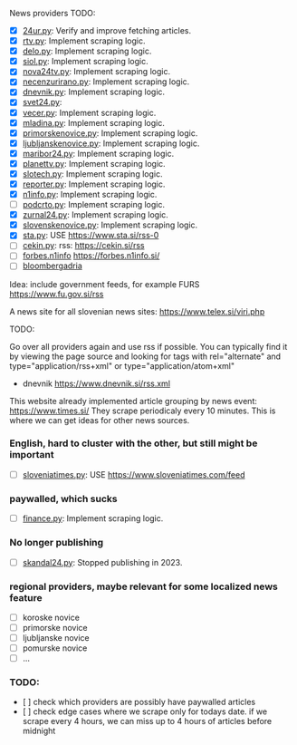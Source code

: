 News providers TODO:

- [x] [24ur.py](scraper/app/providers/_24ur.py): Verify and improve fetching articles.
- [x] [rtv.py](scraper/app/providers/rtv.py): Implement scraping logic.
- [x] [delo.py](scraper/app/providers/delo.py): Implement scraping logic.
- [x] [siol.py](scraper/app/providers/siol.py): Implement scraping logic.
- [x] [nova24tv.py](scraper/app/providers/nova24tv.py): Implement scraping logic.
- [x] [necenzurirano.py](scraper/app/providers/necenzurirano.py): Implement scraping logic.
- [x] [dnevnik.py](scraper/app/providers/dnevnik.py): Implement scraping logic.
- [x] [svet24.py](scraper/app/providers/svet24.py):
- [x] [vecer.py](scraper/app/providers/vecer.py): Implement scraping logic.
- [x] [mladina.py](scraper/app/providers/mladina.py): Implement scraping logic.
- [x] [primorskenovice.py](scraper/app/providers/primorskenovice.py): Implement scraping logic.
- [x] [ljubljanskenovice.py](scraper/app/providers/ljubljanskenovice.py): Implement scraping logic.
- [x] [maribor24.py](scraper/app/providers/maribor24.py): Implement scraping logic.
- [x] [planettv.py](scraper/app/providers/planettv.py): Implement scraping logic.
- [x] [slotech.py](scraper/app/providers/slotech.py): Implement scraping logic.
- [x] [reporter.py](scraper/app/providers/reporter.py): Implement scraping logic.
- [x] [n1info.py](scraper/app/providers/n1info.py): Implement scraping logic.
- [ ] [podcrto.py](scraper/app/providers/podcrto.py): Implement scraping logic.
- [x] [zurnal24.py](scraper/app/providers/zurnal24.py): Implement scraping logic.
- [x] [slovenskenovice.py](scraper/app/providers/slovenskenovice.py): Implement scraping logic.
- [x] [sta.py](scraper/app/providers/sta.py): USE https://www.sta.si/rss-0
- [ ] [cekin.py](scraper/app/providers/cekin.py): rss: https://cekin.si/rss
- [ ] [forbes.n1info](scraper/app/providers/forbes.n1info.py) https://forbes.n1info.si/
- [ ] [bloombergadria](https://si.bloombergadria.com/rss)

Idea: include government feeds, for example FURS
https://www.fu.gov.si/rss

A news site for all slovenian news sites: https://www.telex.si/viri.php

TODO:

Go over all providers again and use rss if possible.
You can typically find it by viewing the page source and looking for <link> tags with rel="alternate" and type="application/rss+xml" or type="application/atom+xml"

- dnevnik https://www.dnevnik.si/rss.xml

This website already implemented article grouping by news event: https://www.times.si/
They scrape periodicaly every 10 minutes.
This is where we can get ideas for other news sources.

### English, hard to cluster with the other, but still might be important

- [ ] [sloveniatimes.py](scraper/app/providers/sloveniatimes.py): USE https://www.sloveniatimes.com/feed

### paywalled, which sucks

- [ ] [finance.py](scraper/app/providers/finance.py): Implement scraping logic.

### No longer publishing

- [ ] [skandal24.py](scraper/app/providers/skandal24.py): Stopped publishing in 2023.

### regional providers, maybe relevant for some localized news feature

- [ ] koroske novice
- [ ] primorske novice
- [ ] ljubljanske novice
- [ ] pomurske novice
- [ ] ...

### TODO:

- [ ] check which providers are possibly have paywalled articles
- [ ] check edge cases where we scrape only for todays date. if we scrape every 4 hours, we can miss up to 4 hours of articles before midnight
